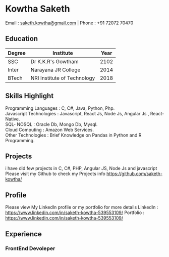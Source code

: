# Kowtha Saketh
Email : saketh.kowtha@gmail.com | Phone : +91 72072 70470
## Education

Degree | Institute | Year
------ | --------- | -----
SSC | Dr K.K.R's Gowtham | 2102
Inter | Narayana JR College | 2014
BTech | NRI Institute of Technology | 2018

## Skills Highlight
Programming Languages : C, C#, Java, Python, Php.    
Javascript Technologies : Javascript, React Js, Node Js, Angular Js , React-Native.     
SQL- NOSQL             : Oracle Db, Mongo Db, Mysql.     
Cloud Computing       : Amazon Web Services.  
Other Technologies : Brief Knowledge on Pandas in Python and R Programming.

## Projects
i have did few projects in C, C#, PHP, Angular JS, Node Js and javascript
Please visit my Github to check my Projects info https://github.com/saketh-kowtha/

## Profile
Please view My LinkedIn profile or my portfolio for more details
LinkedIn :  https://www.linkedin.com/in/saketh-kowtha-539553109/
Portfolio :  https://www.linkedin.com/in/saketh-kowtha-539553109/

## Experience
### FrontEnd Devoleper
